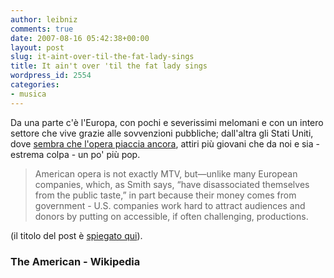 ```yaml
---
author: leibniz
comments: true
date: 2007-08-16 05:42:38+00:00
layout: post
slug: it-aint-over-til-the-fat-lady-sings
title: It ain't over 'til the fat lady sings
wordpress_id: 2554
categories:
- musica
---
```


Da una parte c'è l'Europa, con pochi e severissimi melomani e con un intero settore che vive grazie alle sovvenzioni pubbliche; dall'altra gli Stati Uniti, dove [sembra che l'opera piaccia ancora](http://www.american.com/archive/2007/july-august-magazine-contents/america2019s-opera-boom), attiri più giovani che da noi e sia - estrema colpa - un po' più pop. 

> American opera is not exactly MTV, but—unlike many European companies, which, as Smith says, “have disassociated themselves from the public taste,” in part because their money comes from government - U.S. companies work hard to attract audiences and donors by putting on accessible, if often challenging, productions.

(il titolo del post è [spiegato qui](http://en.wikipedia.org/wiki/It_ain't_over_'til_the_fat_lady_sings)).

### The American - Wikipedia 
